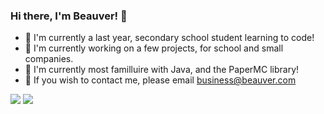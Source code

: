 ### Hi there, I'm Beauver! 👋
- 🌱 I'm currently a last year, secondary school student learning to code!
- 📘 I'm currently working on a few projects, for school and small companies.
- 📖 I'm currently most familluire with Java, and the PaperMC library!
- 📮 If you wish to contact me, please email business@beauver.com

<picture>
  <source
    srcset="https://github-readme-stats.vercel.app/api?username=beauver&show_icons=true&theme=dracula"
    media="(prefers-color-scheme: dark)"
  />
  <source
    srcset="https://github-readme-stats.vercel.app/api?username=anuraghazra&show_icons=true"
    media="(prefers-color-scheme: light), (prefers-color-scheme: no-preference)"
  />
  <img src="https://github-readme-stats.vercel.app/api?username=anuraghazra&show_icons=true" />
</picture>

<img src="https://github-readme-stats.vercel.app/api/top-langs/?username=beauver&layout=compact&theme=dracula" />
<!--
**Beauver/Beauver** is a ✨ _special_ ✨ repository because its `README.md` (this file) appears on your GitHub profile.

Here are some ideas to get you started:

- 🔭 I’m currently working on ...
- 🌱 I’m currently learning ...
- 👯 I’m looking to collaborate on ...
- 🤔 I’m looking for help with ...
- 💬 Ask me about ...
- 📫 How to reach me: ...
- 😄 Pronouns: ...
- ⚡ Fun fact: ...
-->
